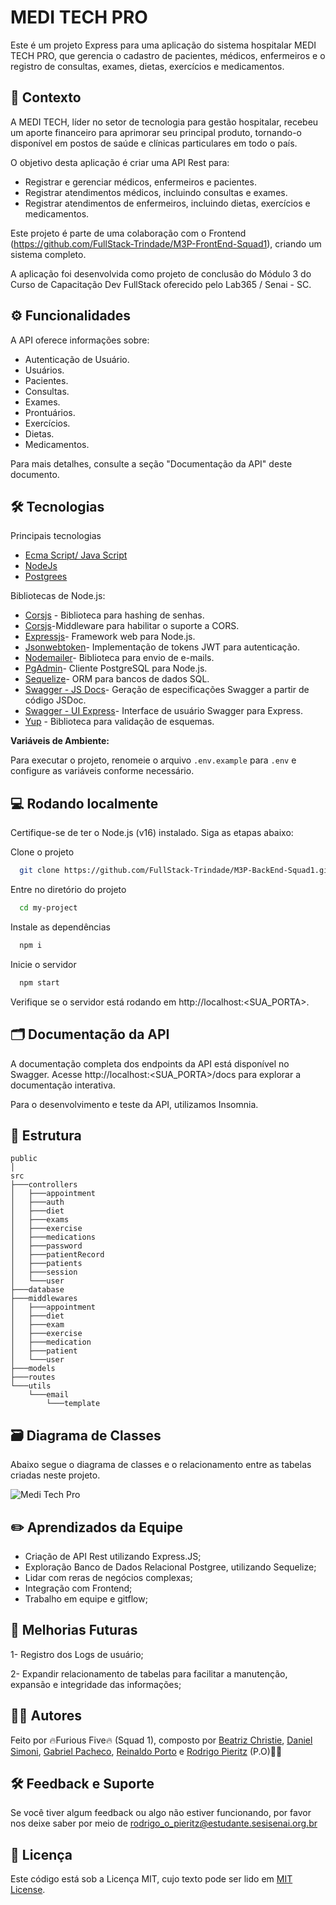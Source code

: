 # MEDI TECH PRO

Este é um projeto Express para uma aplicação do sistema hospitalar MEDI TECH PRO, que gerencia o cadastro de pacientes, médicos, enfermeiros e o registro de consultas, exames, dietas, exercícios e medicamentos.

## 🎯 Contexto

A MEDI TECH, líder no setor de tecnologia para gestão hospitalar, recebeu um aporte financeiro para aprimorar seu principal produto, tornando-o disponível em postos de saúde e clínicas particulares em todo o país.

O objetivo desta aplicação é criar uma API Rest para:
- Registrar e gerenciar médicos, enfermeiros e pacientes.
- Registrar atendimentos médicos, incluindo consultas e exames.
- Registrar atendimentos de enfermeiros, incluindo dietas, exercícios e medicamentos.

Este projeto é parte de uma colaboração com o Frontend (https://github.com/FullStack-Trindade/M3P-FrontEnd-Squad1), criando um sistema completo.

A aplicação foi desenvolvida como projeto de conclusão do Módulo 3 do Curso de Capacitação Dev FullStack oferecido pelo Lab365 / Senai - SC.


## ⚙️ Funcionalidades

A API oferece informações sobre:

- Autenticação de Usuário.
- Usuários.
- Pacientes.
- Consultas.
- Exames.
- Prontuários.
- Exercícios.
- Dietas.
- Medicamentos.

Para mais detalhes, consulte a seção "Documentação da API" deste documento.

## 🛠️ Tecnologias

Principais tecnologias

- [Ecma Script/ Java Script](https://www.ecma-international.org)
- [NodeJs](https://nodejs.org)
- [Postgrees](https://www.postgresql.org)

Bibliotecas de Node.js:

- [Corsjs](https://www.npmjs.com/package/bcrypt) - Biblioteca para hashing de senhas.
- [Corsjs](https://www.npmjs.com/package/cors)-Middleware para habilitar o suporte a CORS.
- [Expressjs](https://expressjs.com)- Framework web para Node.js.
- [Jsonwebtoken](https://www.npmjs.com/package/jsonwebtoken)- Implementação de tokens JWT para autenticação.
- [Nodemailer](https://nodemailer.com)- Biblioteca para envio de e-mails.
- [PgAdmin](https://www.pgadmin.org)- Cliente PostgreSQL para Node.js.
- [Sequelize](https://sequelize.org)- ORM para bancos de dados SQL.
- [Swagger - JS Docs](https://swagger.io)- Geração de especificações Swagger a partir de código JSDoc.
- [Swagger - UI Express](https://swagger.io)-  Interface de usuário Swagger para Express.
- [Yup](https://www.npmjs.com/package/yup) - Biblioteca para validação de esquemas. 

**Variáveis de Ambiente:**

Para executar o projeto, renomeie o arquivo `.env.example` para `.env` e configure as variáveis conforme necessário.

## 💻 Rodando localmente

Certifique-se de ter o Node.js (v16) instalado. Siga as etapas abaixo:

Clone o projeto

```bash
  git clone https://github.com/FullStack-Trindade/M3P-BackEnd-Squad1.git
```

Entre no diretório do projeto

```bash
  cd my-project
```

Instale as dependências

```bash
  npm i
```

Inicie o servidor

```bash
  npm start
```
Verifique se o servidor está rodando em http://localhost:<SUA_PORTA>.

## 🗂️ Documentação da API

A documentação completa dos endpoints da API está disponível no Swagger. Acesse http://localhost:<SUA_PORTA>/docs para explorar a documentação interativa.

Para o desenvolvimento e teste da API, utilizamos Insomnia.

## 🌲 Estrutura

```
public
│ 
src
├───controllers
│   ├───appointment
│   ├───auth
│   ├───diet
│   ├───exams
│   ├───exercise
│   ├───medications
│   ├───password
│   ├───patientRecord
│   ├───patients
│   ├───session
│   └───user
├───database
├───middlewares
│   ├───appointment
│   ├───diet
│   ├───exam
│   ├───exercise
│   ├───medication
│   ├───patient
│   └───user
├───models
├───routes
└───utils
    └───email
        └───template

```

## 🗃️ Diagrama de Classes

Abaixo segue o diagrama de classes e o relacionamento entre as tabelas criadas neste projeto.

<img src="./public/Diagrama de Classes M3.drawio.png" alt="Medi Tech Pro">

## ✏️ Aprendizados da Equipe

- Criação de API Rest utilizando Express.JS;
- Exploração Banco de Dados Relacional Postgree, utilizando Sequelize;
- Lidar com reras de negócios complexas;
- Integração com Frontend;
- Trabalho em equipe e gitflow;

## 🚀 Melhorias Futuras

1- Registro dos Logs de usuário;

2- Expandir relacionamento de tabelas para facilitar a manutenção, expansão e integridade das informações;

## ✍🏻 Autores

Feito por 🔥Furious Five🔥 (Squad 1), composto por [Beatriz Christie](https://github.com/biachristie),  [Daniel Simoni](https://github.com/DaniSimoni), [Gabriel Pacheco](https://github.com/gabrieldelpacheco), [Reinaldo Porto](https://github.com/portexrp) e [Rodrigo Pieritz](https://github.com/rodrigopieritz) (P.O)🖐🏻

## 🛠️ Feedback e Suporte

Se você tiver algum feedback ou algo não estiver funcionando, por favor nos deixe saber por meio de rodrigo_o_pieritz@estudante.sesisenai.org.br

## 📌 Licença

Este código está sob a Licença MIT, cujo texto pode ser lido em [MIT License](https://github.com/FullStack-Trindade/M3P-BackEnd-Squad1/blob/main/LICENSE.md).